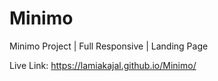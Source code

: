 # Minimo
Minimo Project | Full Responsive | Landing Page 

Live Link: https://lamiakajal.github.io/Minimo/
